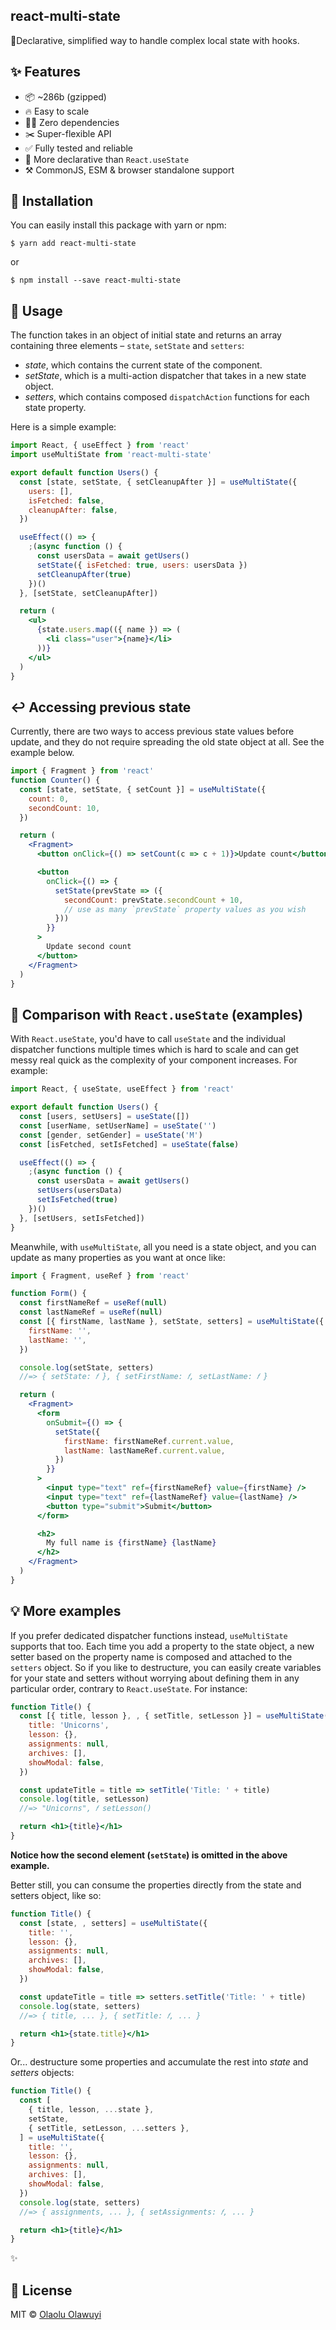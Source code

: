 ## react-multi-state

🦍Declarative, simplified way to handle complex local state with hooks.

## ✨ Features

- 📦 ~286b (gzipped)
- 🔥 Easy to scale
- 🙅‍♂️ Zero dependencies
- ✂️ Super-flexible API
- ✅ Fully tested and reliable
- 🌈 More declarative than `React.useState`
- ⚒ CommonJS, ESM & browser standalone support

## 🔧 Installation

You can easily install this package with yarn or npm:

```
$ yarn add react-multi-state
```

or

```
$ npm install --save react-multi-state
```

## 📖 Usage

The function takes in an object of initial state and returns an array containing
three elements – `state`, `setState` and `setters`:

- _state_, which contains the current state of the component.
- _setState_, which is a multi-action dispatcher that takes in a new state
  object.
- _setters_, which contains composed `dispatchAction` functions for each state
  property.

Here is a simple example:

```jsx
import React, { useEffect } from 'react'
import useMultiState from 'react-multi-state'

export default function Users() {
  const [state, setState, { setCleanupAfter }] = useMultiState({
    users: [],
    isFetched: false,
    cleanupAfter: false,
  })

  useEffect(() => {
    ;(async function () {
      const usersData = await getUsers()
      setState({ isFetched: true, users: usersData })
      setCleanupAfter(true)
    })()
  }, [setState, setCleanupAfter])

  return (
    <ul>
      {state.users.map(({ name }) => (
        <li class="user">{name}</li>
      ))}
    </ul>
  )
}
```

## ↩ Accessing previous state

Currently, there are two ways to access previous state values before update, and
they do not require spreading the old state object at all. See the example
below.

```jsx
import { Fragment } from 'react'
function Counter() {
  const [state, setState, { setCount }] = useMultiState({
    count: 0,
    secondCount: 10,
  })

  return (
    <Fragment>
      <button onClick={() => setCount(c => c + 1)}>Update count</button>

      <button
        onClick={() => {
          setState(prevState => ({
            secondCount: prevState.secondCount + 10,
            // use as many `prevState` property values as you wish
          }))
        }}
      >
        Update second count
      </button>
    </Fragment>
  )
}
```

## 👀 Comparison with `React.useState` (examples)

With `React.useState`, you'd have to call `useState` and the individual
dispatcher functions multiple times which is hard to scale and can get messy
real quick as the complexity of your component increases. For example:

```jsx
import React, { useState, useEffect } from 'react'

export default function Users() {
  const [users, setUsers] = useState([])
  const [userName, setUserName] = useState('')
  const [gender, setGender] = useState('M')
  const [isFetched, setIsFetched] = useState(false)

  useEffect(() => {
    ;(async function () {
      const usersData = await getUsers()
      setUsers(usersData)
      setIsFetched(true)
    })()
  }, [setUsers, setIsFetched])
}
```

Meanwhile, with `useMultiState`, all you need is a state object, and you can
update as many properties as you want at once like:

```jsx
import { Fragment, useRef } from 'react'

function Form() {
  const firstNameRef = useRef(null)
  const lastNameRef = useRef(null)
  const [{ firstName, lastName }, setState, setters] = useMultiState({
    firstName: '',
    lastName: '',
  })

  console.log(setState, setters)
  //=> { setState: 𝑓 }, { setFirstName: 𝑓, setLastName: 𝑓 }

  return (
    <Fragment>
      <form
        onSubmit={() => {
          setState({
            firstName: firstNameRef.current.value,
            lastName: lastNameRef.current.value,
          })
        }}
      >
        <input type="text" ref={firstNameRef} value={firstName} />
        <input type="text" ref={lastNameRef} value={lastName} />
        <button type="submit">Submit</button>
      </form>

      <h2>
        My full name is {firstName} {lastName}
      </h2>
    </Fragment>
  )
}
```

## 💡 More examples

If you prefer dedicated dispatcher functions instead, `useMultiState` supports
that too. Each time you add a property to the state object, a new setter based
on the property name is composed and attached to the `setters` object. So if you
like to destructure, you can easily create variables for your state and setters
without worrying about defining them in any particular order, contrary to
`React.useState`. For instance:

```jsx
function Title() {
  const [{ title, lesson }, , { setTitle, setLesson }] = useMultiState({
    title: 'Unicorns',
    lesson: {},
    assignments: null,
    archives: [],
    showModal: false,
  })

  const updateTitle = title => setTitle('Title: ' + title)
  console.log(title, setLesson)
  //=> "Unicorns", 𝑓 setLesson()

  return <h1>{title}</h1>
}
```

**Notice how the second element (`setState`) is omitted in the above example.**

Better still, you can consume the properties directly from the state and setters
object, like so:

```jsx
function Title() {
  const [state, , setters] = useMultiState({
    title: '',
    lesson: {},
    assignments: null,
    archives: [],
    showModal: false,
  })

  const updateTitle = title => setters.setTitle('Title: ' + title)
  console.log(state, setters)
  //=> { title, ... }, { setTitle: 𝑓, ... }

  return <h1>{state.title}</h1>
}
```

Or... destructure some properties and accumulate the rest into _state_ and
_setters_ objects:

```jsx
function Title() {
  const [
    { title, lesson, ...state },
    setState,
    { setTitle, setLesson, ...setters },
  ] = useMultiState({
    title: '',
    lesson: {},
    assignments: null,
    archives: [],
    showModal: false,
  })
  console.log(state, setters)
  //=> { assignments, ... }, { setAssignments: 𝑓, ... }

  return <h1>{title}</h1>
}
```

✨

## 🤝 License

MIT © [Olaolu Olawuyi](https://twitter.com/mrolaolu)
